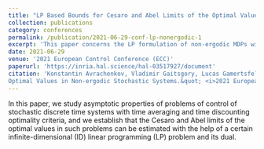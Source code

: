 ```yaml
---
title: "LP Based Bounds for Cesaro and Abel Limits of the Optimal Values in Non-ergodic Stochastic Systems"
collection: publications
category: conferences
permalink: /publication/2021-06-29-conf-lp-nonergodic-1
excerpt: 'This paper concerns the LP formulation of non-ergodic MDPs with time averaging and time discounting criteria.'
date: 2021-06-29
venue: '2021 European Control Conference (ECC)'
paperurl: 'https://inria.hal.science/hal-03517927/document'
citation: 'Konstantin Avrachenkov, Vladimir Gaitsgory, Lucas Gamertsfelder. (2021). &quot;LP Based Bounds for Cesaro and Abel Limits of the
Optimal Values in Non-ergodic Stochastic Systems.&quot; <i>2021 European Control Conference (ECC)</i>. 1(3).'
---
```


In this paper, we study asymptotic properties of problems of control of stochastic discrete time systems with
time averaging and time discounting optimality criteria, and we establish that the Cesaro and Abel limits of the optimal
values in such problems can be estimated with the help of a certain infinite-dimensional (ID) linear programming (LP)
problem and its dual.
